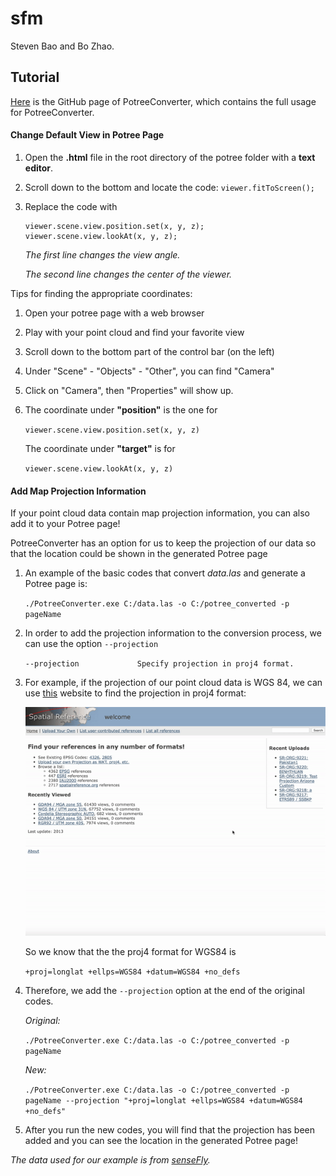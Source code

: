 # sfm
Steven Bao and Bo Zhao.

## Tutorial

[Here](https://github.com/potree/PotreeConverter) is the GitHub page of PotreeConverter, which contains the full usage for PotreeConverter.



#### Change Default View in Potree Page

1. Open the **.html** file in the root directory of the potree folder with a **text editor**.

2. Scroll down to the bottom and locate the code: `viewer.fitToScreen();`

3. Replace the code with
    ```
    viewer.scene.view.position.set(x, y, z);
    viewer.scene.view.lookAt(x, y, z);
    ```
    *The first line changes the view angle.*
    
    *The second line changes the center of the viewer.*

Tips for finding the appropriate coordinates:
1. Open your potree page with a web browser

2. Play with your point cloud and find your favorite view

3. Scroll down to the bottom part of the control bar (on the left)

4. Under "Scene" - "Objects" - "Other", you can find "Camera"

5. Click on "Camera", then "Properties" will show up.

6. The coordinate under **"position"** is the one for 

   `viewer.scene.view.position.set(x, y, z)`

   The coordinate under **"target"** is for

   `viewer.scene.view.lookAt(x, y, z)`

#### Add Map Projection Information

If your point cloud data contain map projection information, you can also add it to your Potree page!

PotreeConverter has an option for us to keep the projection of our data so that the location could be shown in the generated Potree page

1. An example of the basic codes that convert *data.las* and generate a Potree page is:

   `./PotreeConverter.exe C:/data.las -o C:/potree_converted -p pageName`

2. In order to add the projection information to the conversion process, we can use the option `--projection`

   `--projection             Specify projection in proj4 format.`

3. For example, if the projection of our point cloud data is WGS 84, we can use [this](https://spatialreference.org) website to find the projection in proj4 format:

   ![how to find proj4 format](/tutorial_gifs/how-to-find-proj4-format.gif)

   So we know that the the proj4 format for WGS84 is

   `+proj=longlat +ellps=WGS84 +datum=WGS84 +no_defs`

4. Therefore, we add the `--projection` option at the end of the original codes.

   *Original:*  

   `./PotreeConverter.exe C:/data.las -o C:/potree_converted -p pageName`

   *New:*  

   `./PotreeConverter.exe C:/data.las -o C:/potree_converted -p pageName --projection "+proj=longlat +ellps=WGS84 +datum=WGS84 +no_defs"`

5. After you run the new codes, you will find that the projection has been added and you can see the location in the generated Potree page!

*The data used for our example is from [senseFly](https://www.sensefly.com/education/datasets/?dataset=4944).*
